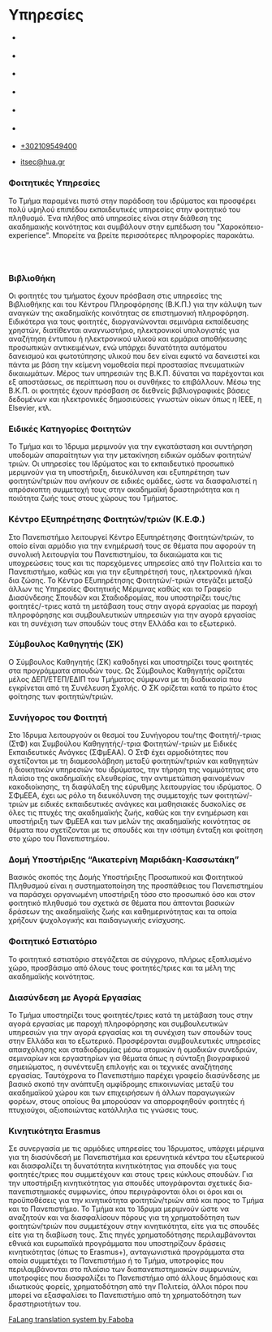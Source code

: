 Υπηρεσίες
===============
                              

*   [](https://www.facebook.com/ditharokopio)
*   [](https://www.youtube.com/channel/UCEHkYirpXF1nSLxDCrfDZ4A)
*   [](https://www.linkedin.com/company/77699385)
*   [](https://www.instagram.com/dithua)

*   [](https://dit.hua.gr/index.php/el/department-gr/student-services)
*   [](https://dit.hua.gr/index.php/en/department/student-services)

*   [+302109549400](tel:+302109549400)
*   [itsec@hua.gr](mailto:itsec@hua.gr)

### Φοιτητικές Υπηρεσίες

To Τμήμα παραμένει πιστό στην παράδοση του ιδρύματος και προσφέρει πολύ υψηλού επιπέδου εκπαιδευτικές υπηρεσίες στην φοιτητικό του πληθυσμό. Ένα πλήθος από υπηρεσίες είναι στην διάθεση της ακαδημαικής κοινότητας και συμβάλουν στην εμπέδωση του "Χαροκόπειο-experience". Μπορείτε να βρείτε περισσότερες πληροφορίες παρακάτω.

###  

### Βιβλιοθήκη

Οι φοιτητές του τμήματος έχουν πρόσβαση στις υπηρεσίες της Βιβλιοθήκης και του Κέντρου Πληροφόρησης (Β.Κ.Π.) για την κάλυψη των αναγκών της ακαδημαϊκής κοινότητας σε επιστημονική πληροφόρηση. Ειδικότερα για τους φοιτητές, διοργανώνονται σεμινάρια εκπαίδευσης χρηστών, διατίθενται αναγνωστήριο, ηλεκτρονικοί υπολογιστές για αναζήτηση έντυπου ή ηλεκτρονικού υλικού και ερμάρια αποθήκευσης προσωπικών αντικειμένων, ενώ υπάρχει δυνατότητα αυτόματου δανεισμού και φωτοτύπησης υλικού που δεν είναι εφικτό να δανειστεί και πάντα με βάση την κείμενη νομοθεσία περί προστασίας πνευματικών δικαιωμάτων. Μέρος των υπηρεσιών της Β.Κ.Π. δύναται να παρέχονται και εξ αποστάσεως, σε περίπτωση που οι συνθήκες το επιβάλλουν. Μέσω της Β.Κ.Π. οι φοιτητές έχουν πρόσβαση σε διεθνείς βιβλιογραφικές βάσεις δεδομένων και ηλεκτρονικές δημοσιεύσεις γνωστών οίκων όπως η IEEE, η Elsevier, κτλ.

### Ειδικές Κατηγορίες Φοιτητών

Το Τμήμα και το Ίδρυμα μεριμνούν για την εγκατάσταση και συντήρηση υποδομών απαραίτητων για την μετακίνηση ειδικών ομάδων φοιτητών/τριών. Οι υπηρεσίες του Ιδρύματος και το εκπαιδευτικό προσωπικό μεριμνούν για τη υποστήριξη, διευκόλυνση και εξυπηρέτηση των φοιτητών/τριών που ανήκουν σε ειδικές ομάδες, ώστε να διασφαλιστεί η απρόσκοπτη συμμετοχή τους στην ακαδημαϊκή δραστηριότητα και η ποιότητα ζωής τους στους χώρους του Τμήματος.

### Κέντρο Εξυπηρέτησης Φοιτητών/τριών (Κ.Ε.Φ.)

Στο Πανεπιστήμιο λειτουργεί Κέντρο Εξυπηρέτησης Φοιτητών/τριών, το οποίο είναι αρμόδιο για την ενημέρωσή τους σε θέματα που αφορούν τη συνολική λειτουργία του Πανεπιστημίου, τα δικαιώματα και τις υποχρεώσεις τους και τις παρεχόμενες υπηρεσίες από την Πολιτεία και το Πανεπιστήμιο, καθώς και για την εξυπηρέτησή τους, ηλεκτρονικά ή/και δια ζώσης. Το Κέντρο Εξυπηρέτησης Φοιτητών/-τριών στεγάζει μεταξύ άλλων τις Υπηρεσίες Φοιτητικής Μέριμνας καθώς και το Γραφείο Διασύνδεσης Σπουδών και Σταδιοδρομίας, που υποστηρίζει τους/τις φοιτητές/-τριες κατά τη μετάβαση τους στην αγορά εργασίας με παροχή πληροφόρησης και συμβουλευτικών υπηρεσιών για την αγορά εργασίας και τη συνέχιση των σπουδών τους στην Ελλάδα και το εξωτερικό.

### Σύμβουλος Καθηγητής (ΣΚ)

Ο Σύμβουλος Καθηγητής (ΣΚ) καθοδηγεί και υποστηρίζει τους φοιτητές στα προγράμματα σπουδών τους. Ως Σύμβουλος Καθηγητής ορίζεται μέλος ΔΕΠ/ΕΤΕΠ/ΕΔΙΠ του Τμήματος σύμφωνα με τη διαδικασία που εγκρίνεται από τη Συνέλευση Σχολής. Ο ΣΚ ορίζεται κατά το πρώτο έτος φοίτησης των φοιτητών/τριών.

### Συνήγορος του Φοιτητή

Στο Ίδρυμα λειτουργούν οι θεσμοί του Συνήγορου του/της Φοιτητή/-τριας (ΣτΦ) και Συμβούλου Καθηγητής/-τρια Φοιτητών/-τριών με Ειδικές Εκπαιδευτικές Ανάγκες (ΣΦμΕΑΑ). O ΣτΦ έχει αρμοδιότητες που σχετίζονται με τη διαμεσολάβηση μεταξύ φοιτητών/τριών και καθηγητών ή διοικητικών υπηρεσιών του ιδρύματος, την τήρηση της νομιμότητας στο πλαίσιο της ακαδημαϊκής ελευθερίας, την αντιμετώπιση φαινομένων κακοδιοίκησης, τη διαφύλαξη της εύρυθμης λειτουργίας του ιδρύματος. Ο ΣΦμΕΕΑ, έχει ως ρόλο τη διευκόλυνση της συμμετοχής των φοιτητών/-τριών με ειδικές εκπαιδευτικές ανάγκες και μαθησιακές δυσκολίες σε όλες τις πτυχές της ακαδημαϊκής ζωής, καθώς και την ενημέρωση και υποστήριξη των ΦμΕΕΑ και των μελών της ακαδημαϊκής κοινότητας σε θέματα που σχετίζονται με τις σπουδές και την ισότιμη ένταξη και φοίτηση στο χώρο του Πανεπιστημίου.

### Δομή Υποστήριξης “Αικατερίνη Μαριδάκη-Κασσωτάκη”

Βασικός σκοπός της Δομής Υποστήριξης Προσωπικού και Φοιτητικού Πληθυσμού είναι η συστηματοποίηση της προσπάθειας του Πανεπιστημίου να παράσχει οργανωμένη υποστήριξη τόσο στο προσωπικό όσο και στον φοιτητικό πληθυσμό του σχετικά σε θέματα που άπτονται βασικών δράσεων της ακαδημαϊκής ζωής και καθημερινότητας και τα οποία χρήζουν ψυχολογικής και παιδαγωγικής ενίσχυσης.

### Φοιτητικό Εστιατόριο

Το φοιτητικό εστιατόριο στεγάζεται σε σύγχρονο, πλήρως εξοπλισμένο χώρο, προσβάσιμο από όλους τους φοιτητές/τριες και τα μέλη της ακαδημαϊκής κοινότητας.

### Διασύνδεση με Αγορά Εργασίας

Το Τμήμα υποστηρίζει τους φοιτητές/τριες κατά τη μετάβαση τους στην αγορά εργασίας με παροχή πληροφόρησης και συμβουλευτικών υπηρεσιών για την αγορά εργασίας και τη συνέχιση των σπουδών τους στην Ελλάδα και το εξωτερικό. Προσφέρονται συμβουλευτικές υπηρεσίες απασχόλησης και σταδιοδρομίας μέσω ατομικών ή ομαδικών συνεδριών, σεμιναρίων και εργαστηρίων για θέματα όπως η σύνταξη βιογραφικού σημειώματος, η συνέντευξη επιλογής και οι τεχνικές αναζήτησης εργασίας. Ταυτόχρονα το Πανεπιστήμιο παρέχει γραφείο διασύνδεσης με βασικό σκοπό την ανάπτυξη αμφίδρομης επικοινωνίας μεταξύ του ακαδημαϊκού χώρου και των επιχειρήσεων ή άλλων παραγωγικών φορέων, στους οποίους θα μπορούσαν να απορροφηθούν φοιτητές ή πτυχιούχοι, αξιοποιώντας κατάλληλα τις γνώσεις τους.

### Κινητικότητα Erasmus

Σε συνεργασία με τις αρμόδιες υπηρεσίες του Ίδρυματος, υπάρχει μέριμνα για τη διασύνδεσή με Πανεπιστήμια και ερευνητικά κέντρα του εξωτερικού και διασφαλίζει τη δυνατότητα κινητικότητας για σπουδές για τους φοιτητές/τριες που συμμετέχουν και στους τρεις κύκλους σπουδών. Για την υποστήριξη κινητικότητας για σπουδές υπογράφονται σχετικές δια-πανεπιστημιακές συμφωνίες, όπου περιγράφονται όλοι οι όροι και οι προϋποθέσεις για την κινητικότητα φοιτητών/τριών από και προς το Τμήμα και το Πανεπιστήμιο. Το Τμήμα και το Ίδρυμα μεριμνούν ώστε να αναζητούν και να διασφαλίσουν πόρους για τη χρηματοδότηση των φοιτητών/τριών που συμμετέχουν στην κινητικότητα, είτε για τις σπουδές είτε για τη διαβίωση τους. Στις πηγές χρηματοδότησης περιλαμβάνονται εθνικά και ευρωπαϊκά προγράμματα που υποστηρίζουν δράσεις κινητικότητας (όπως το Erasmus+), ανταγωνιστικά προγράμματα στα οποία συμμετέχει το Πανεπιστήμιο ή το Τμήμα, υποτροφίες που περιλαμβάνονται στο πλαίσιο των διαπανεπιστημιακών συμφωνιών, υποτροφίες που διασφαλίζει το Πανεπιστήμιο από άλλους δημόσιους και ιδιωτικούς φορείς, χρηματοδότηση από την Πολιτεία, άλλοι πόροι που μπορεί να εξασφαλίσει το Πανεπιστήμιο από τη χρηματοδότηση των δραστηριοτήτων του.

[FaLang translation system by Faboba](http://www.faboba.com/ "Faboba : Création de composantJoomla")

[](https://dit.hua.gr/index.php/el/department-gr/student-services#)